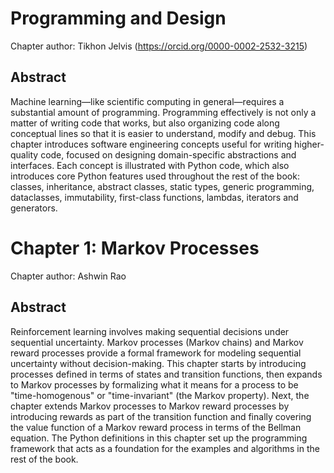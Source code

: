 # Programming and Design

Chapter author: Tikhon Jelvis (https://orcid.org/0000-0002-2532-3215)

## Abstract

Machine learning—like scientific computing in general—requires a substantial amount of programming. Programming effectively is not only a matter of writing code that works, but also organizing code along conceptual lines so that it is easier to understand, modify and debug. This chapter introduces software engineering concepts useful for writing higher-quality code, focused on designing domain-specific abstractions and interfaces. Each concept is illustrated with Python code, which also introduces core Python features used throughout the rest of the book: classes, inheritance, abstract classes, static types, generic programming, dataclasses, immutability, first-class functions, lambdas, iterators and generators.

# Chapter 1: Markov Processes

Chapter author: Ashwin Rao

## Abstract

Reinforcement learning involves making sequential decisions under sequential uncertainty. Markov processes (Markov chains) and Markov reward processes provide a formal framework for modeling sequential uncertainty without decision-making. This chapter starts by introducing processes defined in terms of states and transition functions, then expands to Markov processes by formalizing what it means for a process to be "time-homogenous" or "time-invariant" (the Markov property). Next, the chapter extends Markov processes to Markov reward processes by introducing rewards as part of the transition function and finally covering the value function of a Markov reward process in terms of the Bellman equation. The Python definitions in this chapter set up the programming framework that acts as a foundation for the examples and algorithms in the rest of the book.
